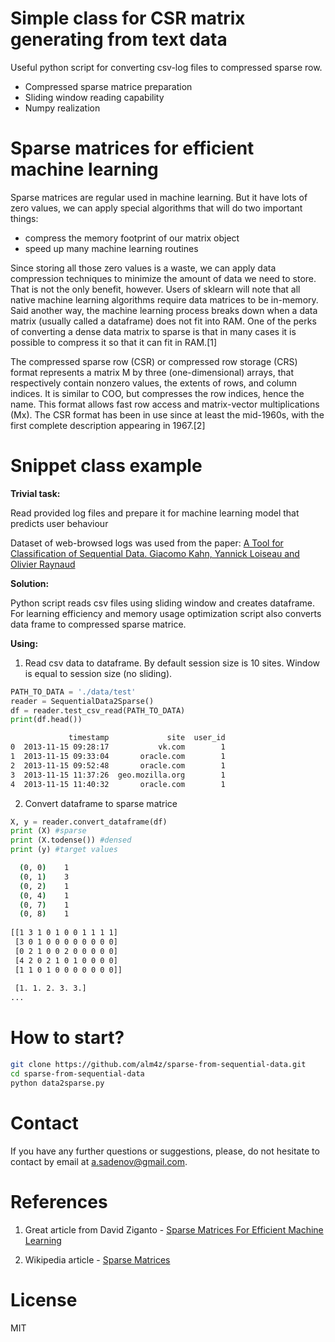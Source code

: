 # Simple class for CSR matrix generating from text data 

Useful python script for converting csv-log files to compressed sparse row.
  - Compressed sparse matrice preparation 
  - Sliding window reading capability
  - Numpy realization

# Sparse matrices for efficient machine learning

Sparse matrices are regular used in machine learning.
But it have lots of zero values, we can apply special 
algorithms that will do two important things:
- compress the memory footprint of our matrix object
- speed up many machine learning routines

Since storing all those zero values is a waste, we can apply data 
compression techniques to minimize the amount of data we need to store. 
That is not the only benefit, however. Users of sklearn will note that all 
native machine learning algorithms require data matrices to be in-memory. 
Said another way, the machine learning process breaks down when a data 
matrix (usually called a dataframe) does not fit into RAM. One of the 
perks of converting a dense data matrix to sparse is that in many cases 
it is possible to compress it so that it can fit in RAM.[1]

The compressed sparse row (CSR) or compressed row storage (CRS) format 
represents a matrix M by three (one-dimensional) arrays, that respectively contain nonzero values, the extents of rows, and column indices. 
It is similar to COO, but compresses the row indices, hence the name. 
This format allows fast row access and matrix-vector multiplications (Mx).
The CSR format has been in use since at least the mid-1960s,
with the first complete description appearing in 1967.[2]

# Snippet class example

**Trivial task:**

Read provided log files and prepare it for machine learning model that predicts user behaviour

Dataset of web-browsed logs was used from the paper:
[A Tool for Classification of Sequential Data. Giacomo Kahn, Yannick Loiseau and Olivier Raynaud](http://ceur-ws.org/Vol-1703/paper12.pdf)


**Solution:**

Python script reads csv files using sliding window and creates dataframe.
For learning efficiency and memory usage optimization script also converts data frame to compressed sparse matrice.

**Using:**

1. Read csv data to dataframe. By default session size is 10 sites. 
Window is equal to session size (no sliding).
```python
PATH_TO_DATA = './data/test'
reader = SequentialData2Sparse()
df = reader.test_csv_read(PATH_TO_DATA)
print(df.head())
```
```sh
             timestamp             site  user_id
0  2013-11-15 09:28:17           vk.com        1
1  2013-11-15 09:33:04       oracle.com        1
2  2013-11-15 09:52:48       oracle.com        1
3  2013-11-15 11:37:26  geo.mozilla.org        1
4  2013-11-15 11:40:32       oracle.com        1
```
2. Convert dataframe to sparse matrice
```python
X, y = reader.convert_dataframe(df)
print (X) #sparse
print (X.todense()) #densed
print (y) #target values
```
```sh
  (0, 0)	1
  (0, 1)	3
  (0, 2)	1
  (0, 4)	1
  (0, 7)	1
  (0, 8)	1
  
[[1 3 1 0 1 0 0 1 1 1 1]
 [3 0 1 0 0 0 0 0 0 0 0]
 [0 2 1 0 0 2 0 0 0 0 0]
 [4 2 0 2 1 0 1 0 0 0 0]
 [1 1 0 1 0 0 0 0 0 0 0]]
 
 [1. 1. 2. 3. 3.]
...
```
# How to start?
```sh
git clone https://github.com/alm4z/sparse-from-sequential-data.git
cd sparse-from-sequential-data
python data2sparse.py
```

# Contact
If you have any further questions or suggestions, please, do not hesitate to contact  by email at a.sadenov@gmail.com.

# References
1. Great article from David Ziganto - [Sparse Matrices For Efficient Machine Learning
](https://dziganto.github.io/Sparse-Matrices-For-Efficient-Machine-Learning/)

2. Wikipedia article - [Sparse Matrices](https://en.wikipedia.org/wiki/Sparse_matrix) 

# License
MIT
